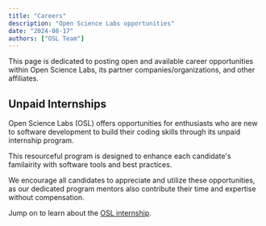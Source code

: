 ```yaml
---
title: "Careers"
description: "Open Science Labs opportunities"
date: "2024-08-17"
authors: ["OSL Team"]
---
```


This page is dedicated to posting open and available career opportunities within Open Science Labs, its partner companies/organizations, and other affiliates. 

## Unpaid Internships

Open Science Labs (OSL) offers opportunities for enthusiasts who are new to software development to build their coding skills through its unpaid internship program. 

This resourceful program is designed to enhance each candidate's familairity with software tools and best practices. 

 We encourage all candidates to appreciate and utilize these opportunities, as our dedicated program mentors also contribute their time and expertise without compensation. 

Jump on to learn about the [OSL internship](/pages/programs/internship/).

